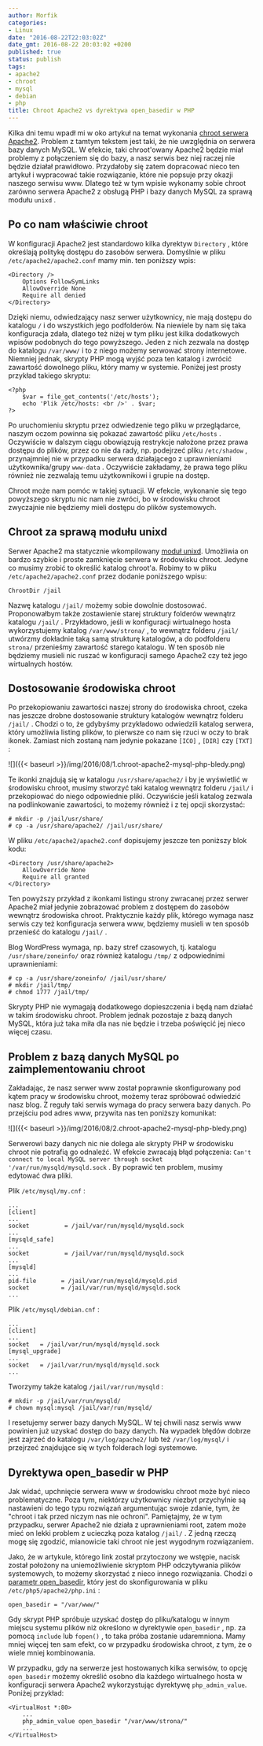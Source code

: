 ```yaml
---
author: Morfik
categories:
- Linux
date: "2016-08-22T22:03:02Z"
date_gmt: 2016-08-22 20:03:02 +0200
published: true
status: publish
tags:
- apache2
- chroot
- mysql
- debian
- php
title: Chroot Apache2 vs dyrektywa open_basedir w PHP
---
```


Kilka dni temu wpadł mi w oko artykuł na temat wykonania [chroot serwera
Apache2](https://nfsec.pl/root/5874). Problem z tamtym tekstem jest taki, że nie uwzględnia on
serwera bazy danych MySQL. W efekcie, taki chroot'owany Apache2 będzie miał problemy z połączeniem
się do bazy, a nasz serwis bez niej raczej nie będzie działał prawidłowo. Przydałoby się zatem
dopracować nieco ten artykuł i wypracować takie rozwiązanie, które nie popsuje przy okazji naszego
serwisu www. Dlatego też w tym wpisie wykonamy sobie chroot zarówno serwera Apache2 z obsługą PHP i
bazy danych MySQL za sprawą modułu `unixd` .

<!--more-->
## Po co nam właściwie chroot

W konfiguracji Apache2 jest standardowo kilka dyrektyw `Directory` , które określają politykę
dostępu do zasobów serwera. Domyślnie w pliku `/etc/apache2/apache2.conf` mamy min. ten poniższy
wpis:

    <Directory />
        Options FollowSymLinks
        AllowOverride None
        Require all denied
    </Directory>

Dzięki niemu, odwiedzający nasz serwer użytkownicy, nie mają dostępu do katalogu `/` i do wszystkich
jego podfolderów. Na niewiele by nam się taka konfiguracja zdała, dlatego też niżej w tym pliku jest
kilka dodatkowych wpisów podobnych do tego powyższego. Jeden z nich zezwala na dostęp do katalogu
`/var/www/` i to z niego możemy serwować strony internetowe. Niemniej jednak, skrypty PHP mogą wyjść
poza ten katalog i zwrócić zawartość dowolnego pliku, który mamy w systemie. Poniżej jest prosty
przykład takiego skryptu:

    <?php
        $var = file_get_contents('/etc/hosts');
        echo 'Plik /etc/hosts: <br />' . $var;
    ?>

Po uruchomieniu skryptu przez odwiedzenie tego pliku w przeglądarce, naszym oczom powinna się
pokazać zawartość pliku `/etc/hosts` . Oczywiście w dalszym ciągu obowiązują restrykcje nałożone
przez prawa dostępu do plików, przez co nie da rady, np. podejrzeć pliku `/etc/shadow` ,
przynajmniej nie w przypadku serwera działającego z uprawnieniami użytkownika/grupy `www-data` .
Oczywiście zakładamy, że prawa tego pliku również nie zezwalają temu użytkownikowi i grupie na
dostęp.

Chroot może nam pomóc w takiej sytuacji. W efekcie, wykonanie się tego powyższego skryptu nic nam
nie zwróci, bo w środowisku chroot zwyczajnie nie będziemy mieli dostępu do plików systemowych.

## Chroot za sprawą modułu unixd

Serwer Apache2 ma statycznie wkompilowany [moduł
unixd](https://httpd.apache.org/docs/2.4/mod/mod_unixd.html). Umożliwia on bardzo szybkie i proste
zamknięcie serwera w środowisku chroot. Jedyne co musimy zrobić to określić katalog chroot'a. Robimy
to w pliku `/etc/apache2/apache2.conf` przez dodanie poniższego wpisu:

    ChrootDir /jail

Nazwę katalogu `/jail/` możemy sobie dowolnie dostosować. Proponowałbym także zostawienie starej
struktury folderów wewnątrz katalogu `/jail/` . Przykładowo, jeśli w konfiguracji wirtualnego hosta
wykorzystujemy katalog `/var/www/strona/` , to wewnątrz folderu `/jail/` utwórzmy dokładnie taką
samą strukturę katalogów, a do podfolderu `strona/` przenieśmy zawartość starego katalogu. W ten
sposób nie będziemy musieli nic ruszać w konfiguracji samego Apache2 czy też jego wirtualnych
hostów.

## Dostosowanie środowiska chroot

Po przekopiowaniu zawartości naszej strony do środowiska chroot, czeka nas jeszcze drobne
dostosowanie struktury katalogów wewnątrz folderu `/jail/` . Chodzi o to, że gdybyśmy przykładowo
odwiedzili katalog serwera, który umożliwia listing plików, to pierwsze co nam się rzuci w oczy to
brak ikonek. Zamiast nich zostaną nam jedynie pokazane `[ICO]` , `[DIR]` czy `[TXT]` :

![]({{< baseurl >}}/img/2016/08/1.chroot-apache2-mysql-php-bledy.png)

Te ikonki znajdują się w katalogu `/usr/share/apache2/` i by je wyświetlić w środowisku chroot,
musimy stworzyć taki katalog wewnątrz folderu `/jail/` i przekopiować do niego odpowiednie pliki.
Oczywiście jeśli katalog zezwala na podlinkowanie zawartości, to możemy również i z tej opcji
skorzystać:

    # mkdir -p /jail/usr/share/
    # cp -a /usr/share/apache2/ /jail/usr/share/

W pliku `/etc/apache2/apache2.conf` dopisujemy jeszcze ten poniższy blok kodu:

    <Directory /usr/share/apache2>
        AllowOverride None
        Require all granted
    </Directory>

Ten powyższy przykład z ikonkami listingu strony zwracanej przez serwer Apache2 miał jedynie
zobrazować problem z dostępem do zasobów wewnątrz środowiska chroot. Praktycznie każdy plik, którego
wymaga nasz serwis czy też konfiguracja serwera www, będziemy musieli w ten sposób przenieść do
katalogu `/jail/` .

Blog WordPress wymaga, np. bazy stref czasowych, tj. katalogu `/usr/share/zoneinfo/` oraz również
katalogu `/tmp/` z odpowiednimi uprawnieniami:

    # cp -a /usr/share/zoneinfo/ /jail/usr/share/
    # mkdir /jail/tmp/
    # chmod 1777 /jail/tmp/

Skrypty PHP nie wymagają dodatkowego dopieszczenia i będą nam działać w takim środowisku chroot.
Problem jednak pozostaje z bazą danych MySQL, która już taka miła dla nas nie będzie i trzeba
poświęcić jej nieco więcej czasu.

## Problem z bazą danych MySQL po zaimplementowaniu chroot

Zakładając, że nasz serwer www został poprawnie skonfigurowany pod kątem pracy w środowisku chroot,
możemy teraz spróbować odwiedzić nasz blog. Z reguły taki serwis wymaga do pracy serwera bazy
danych. Po przejściu pod adres www, przywita nas ten poniższy komunikat:

![]({{< baseurl >}}/img/2016/08/2.chroot-apache2-mysql-php-bledy.png)

Serwerowi bazy danych nic nie dolega ale skrypty PHP w środowisku chroot nie potrafią go odnaleźć. W
efekcie zwracają błąd połączenia: `Can't connect to local MySQL server through socket
'/var/run/mysqld/mysqld.sock` . By poprawić ten problem, musimy edytować dwa pliki.

Plik `/etc/mysql/my.cnf` :

    ...
    [client]
    ...
    socket          = /jail/var/run/mysqld/mysqld.sock
    ...
    [mysqld_safe]
    ...
    socket          = /jail/var/run/mysqld/mysqld.sock
    ...
    [mysqld]
    ...
    pid-file       = /jail/var/run/mysqld/mysqld.pid
    socket         = /jail/var/run/mysqld/mysqld.sock
    ...

Plik `/etc/mysql/debian.cnf` :

    ...
    [client]
    ...
    socket   = /jail/var/run/mysqld/mysqld.sock
    [mysql_upgrade]
    ...
    socket   = /jail/var/run/mysqld/mysqld.sock
    ...

Tworzymy także katalog `/jail/var/run/mysqld` :

    # mkdir -p /jail/var/run/mysqld/
    # chown mysql:mysql /jail/var/run/mysqld/

I resetujemy serwer bazy danych MySQL. W tej chwili nasz serwis www powinien już uzyskać dostęp do
bazy danych. Na wypadek błędów dobrze jest zajrzeć do katalogu `/var/log/apache2/` lub też
`/var/log/mysql/` i przejrzeć znajdujące się w tych folderach logi systemowe.

## Dyrektywa open\_basedir w PHP

Jak widać, upchnięcie serwera www w środowisku chroot może być nieco problematyczne. Poza tym,
niektórzy użytkownicy niezbyt przychylnie są nastawieni do tego typu rozwiązań argumentując swoje
zdanie, tym, że "chroot i tak przed niczym nas nie ochroni". Pamiętajmy, że w tym przypadku, serwer
Apache2 nie działa z uprawnieniami root, zatem może mieć on lekki problem z ucieczką poza katalog
`/jail/` . Z jedną rzeczą mogę się zgodzić, mianowicie taki chroot nie jest wygodnym rozwiązaniem.

Jako, że w artykule, którego link został przytoczony we wstępie, nacisk został położony na
uniemożliwienie skryptom PHP odczytywania plików systemowych, to możemy skorzystać z nieco innego
rozwiązania. Chodzi o [parametr
open\_basedir](http://php.net/manual/en/ini.core.php#ini.open-basedir), który jest do
skonfigurowania w pliku `/etc/php5/apache2/php.ini` :

    open_basedir = "/var/www/"

Gdy skrypt PHP spróbuje uzyskać dostęp do pliku/katalogu w innym miejscu systemu plików niż
określono w dyrektywie `open_basedir` , np. za pomocą `include` lub `fopen()` , to taka próba
zostanie udaremniona. Mamy mniej więcej ten sam efekt, co w przypadku środowiska chroot, z tym, że o
wiele mniej kombinowania.

W przypadku, gdy na serwerze jest hostowanych kilka serwisów, to opcję `open_basedir` możemy
określić osobno dla każdego wirtualnego hosta w konfiguracji serwera Apache2 wykorzystując
dyrektywę `php_admin_value`. Poniżej przykład:

    <VirtualHost *:80>
        ...
        php_admin_value open_basedir "/var/www/strona/"
        ...
    </VirtualHost>
